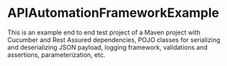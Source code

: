 # APIAutomationFrameworkExample
This is an example end to end test project of a Maven project with Cucumber and Rest Assured dependencies, POJO classes for serializing and deserializing JSON payload, logging framework,  validations and assertions, parameterization, etc.  
